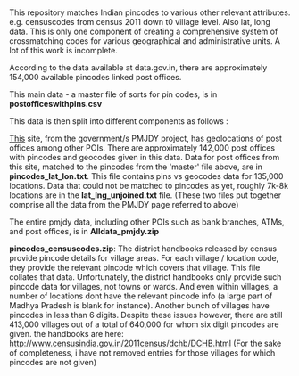#
This repository matches Indian pincodes to various other relevant attributes. e.g. censuscodes from census 2011 down t0 village level. Also lat, long data. This is only one component of creating a comprehensive system of crossmatching codes for various geographical and administrative units. A lot of this work is incomplete.

According to the data available at data.gov.in, there are approximately 154,000 available pincodes linked post offices.

This main data - a master file of sorts for pin codes, is in <b>postofficeswithpins.csv</b>

This data is then split into different components as follows : 

<a target='_blank' href='http://pmjdy.gov.in/g-i-s.aspx'>This</a> site, from the government/s PMJDY project, has geolocations of post offices among other POIs.
There are approximately 142,000 post offices with pincodes and geocodes given in this data.
Data for post offices from this site, matched to the pincodes from the 'master' file above, are in <b>pincodes_lat_lon.txt</b>. This file contains pins vs geocodes data for 135,000 locations.
Data that could not be matched to pincodes as yet, roughly 7k-8k locations are in the <b>lat_lng_unjoined.txt</b> file. (These two files put together comprise all the data from the PMJDY page referred to above)

The entire pmjdy data, including other POIs such as bank branches, ATMs, and post offices, is in <b>Alldata_pmjdy.zip</b>

<b>pincodes_censuscodes.zip</b>: 
The district handbooks released by census provide pincode details for village areas. For each village / location code, they provide the relevant pincode which covers that village. This file collates that data.
Unfortunately, the district handbooks only provide such pincode data for villages, not towns or wards. And even within villages, a number of locations dont have the relevant pincode info (a large part of Madhya Pradesh is blank for instance). Another bunch of villages have pincodes in less than 6 digits. Despite these issues however, there are still 413,000 villages out of a total of 640,000 for whom six digit pincodes are given.
the handbooks are here:
http://www.censusindia.gov.in/2011census/dchb/DCHB.html
(For the sake of completeness, i have not removed entries for those villages for which pincodes are not given)

